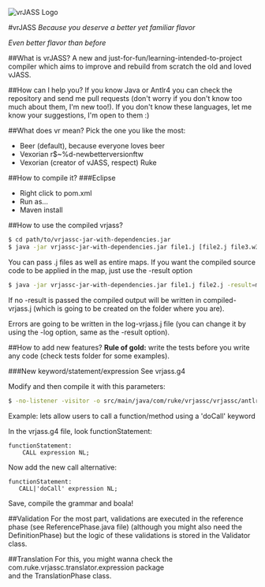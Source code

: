 ![vrJASS Logo](http://i.imgur.com/UyuRc3b.jpg?1)

#vrJASS
_Because you deserve a better yet familiar flavor_

_Even better flavor than before_

##What is vrJASS?
A new and just-for-fun/learning-intended-to-project compiler which aims 
to improve and rebuild from scratch the old and loved vJASS.

##How can I help you?
If you know Java or Antlr4 you can check the repository and send 
me pull requests (don't worry if you don't know too much about them, 
I'm new too!). If you don't know these languages, let me know your 
suggestions, I'm open to them :)

##What does vr mean?
Pick the one you like the most:

- Beer (default), because everyone loves beer
- Vexorian r$~%d-newbetterversionftw
- Vexorian (creator of vJASS, respect) Ruke

##How to compile it?
###Eclipse
- Right click to pom.xml
- Run as...
- Maven install


##How to use the compiled vrjass?
```bash
$ cd path/to/vrjassc-jar-with-dependencies.jar
$ java -jar vrjassc-jar-with-dependencies.jar file1.j [file2.j file3.w3x file4.w3m]
```

You can pass .j files as well as entire maps.
If you want the compiled source code to be applied in the map, just use the -result option

```bash
$ java -jar vrjassc-jar-with-dependencies.jar file1.j file2.j -result=map.w3x
```

If no -result is passed the compiled output will be written in compiled-vrjass.j 
(which is going to be created on the folder where you are).

Errors are going to be written in the log-vrjass.j file (you can change it by 
using the -log option, same as the -result option).

##How to add new features?
**Rule of gold:** write the tests before you write any code (check tests folder
for some examples).

###New keyword/statement/expression
See vrjass.g4

Modify and then compile it with this parameters:

```bash
$ -no-listener -visitor -o src/main/java/com/ruke/vrjassc/vrjassc/antlr4 -package com.ruke.vrjassc.vrjassc.antlr4 -encoding UTF-8
```

Example: lets allow users to call a function/method using a 'doCall' keyword

In the vrjass.g4 file, look functionStatement:

```
functionStatement:
	CALL expression NL;
 ```
 
 Now add the new call alternative:
 
 ```
functionStatement:
	CALL|'doCall' expression NL;
 ```
 
 Save, compile the grammar and boala!
 
##Validation
For the most part, validations are executed in the reference phase (see 
ReferencePhase.java file) (although you might also need the DefinitionPhase) but
the logic of these validations is stored in the Validator class.

##Translation
For this, you might wanna check the com.ruke.vrjassc.translator.expression package  
and the TranslationPhase class.